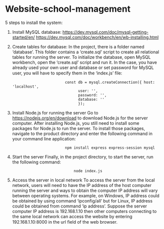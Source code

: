 # Website-school-management
5 steps to install the system:

  1.	Install MySQL database:
https://dev.mysql.com/doc/mysql-getting-started/en/
https://dev.mysql.com/doc/workbench/en/wb-installing.html

  2.	Create tables for database:
In the project, there is a folder named ‘database’. This folder contains a ‘create.sql’ script to create all relational tables for running the server.
To initialize the database, open MySQL workbench, open the ‘create.sql’ script and run it.
In the case, you have already used your own user and database or set password for MySQL user, you will have to specify them in the ‘index.js’ ﬁle:

                                    const db = mysql.createConnection({ host: 'localhost',
                                          user: '',
                                          password: '', 
                                          database: ''
                                          });

  3.	Install Node.js for running the server
Go to https://nodejs.org/en/download to download Node.js for the server computer.
After installing Node.js, you still need to install some packages for Node.js to run the server. To install those packages, navigate to the product directory and enter the following command in your command line application:

                                    npm install express express-session mysql

4.	Start the server
Finally, in the project directory, to start the server, run the following command:

                                    node index.js

5.	Access the server in local network
To access the server from the local network, users will need to have the IP address of the host computer running the server and ways to obtain the computer IP address will vary between operating systems. For example, on Windows, IP address could be obtained by using command ‘ipconfig/all’ but for Linux, IP address could be obtained from command ‘ip address’.
Suppose the server computer IP address is 192.168.1.10 then other computers connecting to the same local network can access the website by entering 192.168.1.10:8000 in the url ﬁeld of the web browser.
